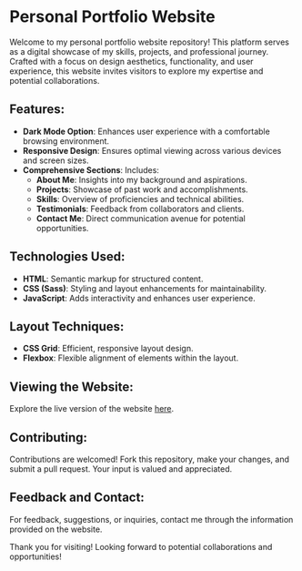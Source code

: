 # Personal Portfolio Website

Welcome to my personal portfolio website repository! This platform serves as a digital showcase of my skills, projects, and professional journey. Crafted with a focus on design aesthetics, functionality, and user experience, this website invites visitors to explore my expertise and potential collaborations.

## Features:

- **Dark Mode Option**: Enhances user experience with a comfortable browsing environment.
- **Responsive Design**: Ensures optimal viewing across various devices and screen sizes.
- **Comprehensive Sections**: Includes:
  - **About Me**: Insights into my background and aspirations.
  - **Projects**: Showcase of past work and accomplishments.
  - **Skills**: Overview of proficiencies and technical abilities.
  - **Testimonials**: Feedback from collaborators and clients.
  - **Contact Me**: Direct communication avenue for potential opportunities.

## Technologies Used:

- **HTML**: Semantic markup for structured content.
- **CSS (Sass)**: Styling and layout enhancements for maintainability.
- **JavaScript**: Adds interactivity and enhances user experience.

## Layout Techniques:

- **CSS Grid**: Efficient, responsive layout design.
- **Flexbox**: Flexible alignment of elements within the layout.

## Viewing the Website:

Explore the live version of the website [here](https://mahmoud1599.github.io/personal-profile/).

## Contributing:

Contributions are welcomed! Fork this repository, make your changes, and submit a pull request. Your input is valued and appreciated.

## Feedback and Contact:

For feedback, suggestions, or inquiries, contact me through the information provided on the website.

Thank you for visiting! Looking forward to potential collaborations and opportunities!
